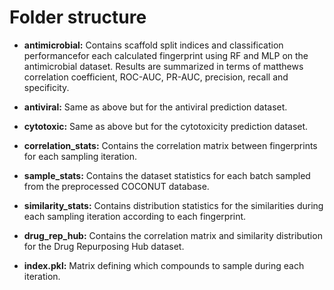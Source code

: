 # Folder structure

- **antimicrobial:** Contains scaffold split indices and classification performancefor each calculated fingerprint using RF and MLP on the antimicrobial dataset. Results are summarized in terms of matthews correlation coefficient, ROC-AUC, PR-AUC, precision, recall and specificity.  

- **antiviral:** Same as above but for the antiviral prediction dataset.  

- **cytotoxic:** Same as above but for the cytotoxicity prediction dataset.  

- **correlation_stats:** Contains the correlation matrix between fingerprints for each sampling iteration.  

- **sample_stats:** Contains the dataset statistics for each batch sampled from the preprocessed COCONUT database.  

- **similarity_stats:** Contains distribution statistics for the similarities during each sampling iteration according to each fingerprint.  

- **drug_rep_hub:** Contains the correlation matrix and similarity distribution for the Drug Repurposing Hub dataset.  

- **index.pkl:** Matrix defining which compounds to sample during each iteration.  

